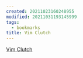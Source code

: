 ```yaml
---
created: 20211023160248955
modified: 20211031193145999
tags:
  - bookmarks
title: Vim Clutch
---
```


[Vim Clutch](https://l-o-o-s-e-d.net/vim-clutch)
